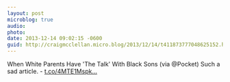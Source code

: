 ```yaml
---
layout: post
microblog: true
audio: 
photo: 
date: 2013-12-14 09:02:15 -0600
guid: http://craigmcclellan.micro.blog/2013/12/14/t411873777048625152.html
---
```

When White Parents Have 'The Talk' With Black Sons (via @Pocket) Such a sad article. - [t.co/4MTE1Mspk...](http://t.co/4MTE1Mspke)
